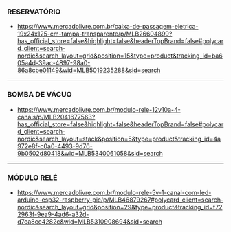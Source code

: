### RESERVATÓRIO
- https://www.mercadolivre.com.br/caixa-de-passagem-eletrica-19x24x125-cm-tampa-transparente/p/MLB26604899?has_official_store=false&highlight=false&headerTopBrand=false#polycard_client=search-nordic&search_layout=grid&position=15&type=product&tracking_id=ba605a4d-39ac-4897-98a0-86a8cbe01149&wid=MLB5019235288&sid=search

---

### BOMBA DE VÁCUO
- https://www.mercadolivre.com.br/modulo-rele-12v10a-4-canais/p/MLB2041677563?has_official_store=false&highlight=false&headerTopBrand=false#polycard_client=search-nordic&search_layout=stack&position=5&type=product&tracking_id=4a972e8f-c0a0-4493-9d76-9b0502d80418&wid=MLB5340061058&sid=search

---

### MÓDULO RELÉ
- https://www.mercadolivre.com.br/modulo-rele-5v-1-canal-com-led-arduino-esp32-raspberry-pic/p/MLB46879267#polycard_client=search-nordic&search_layout=grid&position=29&type=product&tracking_id=f722963f-9ea9-4ad6-a32d-d7ca8cc4282c&wid=MLB5310908694&sid=search

